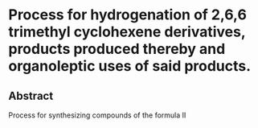 # Process for hydrogenation of 2,6,6 trimethyl cyclohexene derivatives, products produced thereby and organoleptic uses of said products.

## Abstract
Process for synthesizing compounds of the formula II